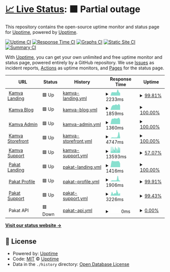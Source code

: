 # [📈 Live Status](https://upptime.github.io/upptime): <!--live status--> **🟧 Partial outage**

This repository contains the open-source uptime monitor and status page for [Upptime](https://upptime.js.org), powered by [Upptime](https://github.com/upptime/upptime).

[![Uptime CI](https://github.com/Kamva/products-uptime/workflows/Uptime%20CI/badge.svg)](https://github.com/Kamva/products-uptime/actions?query=workflow%3A%22Uptime+CI%22)
[![Response Time CI](https://github.com/Kamva/products-uptime/workflows/Response%20Time%20CI/badge.svg)](https://github.com/Kamva/products-uptime/actions?query=workflow%3A%22Response+Time+CI%22)
[![Graphs CI](https://github.com/Kamva/products-uptime/workflows/Graphs%20CI/badge.svg)](https://github.com/Kamva/products-uptime/actions?query=workflow%3A%22Graphs+CI%22)
[![Static Site CI](https://github.com/Kamva/products-uptime/workflows/Static%20Site%20CI/badge.svg)](https://github.com/Kamva/products-uptime/actions?query=workflow%3A%22Static+Site+CI%22)
[![Summary CI](https://github.com/Kamva/products-uptime/workflows/Summary%20CI/badge.svg)](https://github.com/Kamva/products-uptime/actions?query=workflow%3A%22Summary+CI%22)

With [Upptime](https://upptime.js.org), you can get your own unlimited and free uptime monitor and status page, powered entirely by a GitHub repository. We use [Issues](https://github.com/upptime/upptime/issues) as incident reports, [Actions](https://github.com/Kamva/products-uptime/actions) as uptime monitors, and [Pages](https://upptime.github.io/upptime) for the status page.

<!--start: status pages-->
<!-- This summary is generated by Upptime (https://github.com/upptime/upptime) -->
<!-- Do not edit this manually, your changes will be overwritten -->
<!-- prettier-ignore -->
| URL | Status | History | Response Time | Uptime |
| --- | ------ | ------- | ------------- | ------ |
| <img alt="" src="https://icons.duckduckgo.com/ip3/kamva.ir.ico" height="13"> [Kamva Landing](https://kamva.ir) | 🟩 Up | [kamva-landing.yml](https://github.com/Kamva/products-uptime/commits/HEAD/history/kamva-landing.yml) | <details><summary><img alt="Response time graph" src="./graphs/kamva-landing/response-time-week.png" height="20"> 2233ms</summary><br><a href="https://Kamva.github.io/products-uptime/history/kamva-landing"><img alt="Response time 2336" src="https://img.shields.io/endpoint?url=https%3A%2F%2Fraw.githubusercontent.com%2FKamva%2Fproducts-uptime%2FHEAD%2Fapi%2Fkamva-landing%2Fresponse-time.json"></a><br><a href="https://Kamva.github.io/products-uptime/history/kamva-landing"><img alt="24-hour response time 1653" src="https://img.shields.io/endpoint?url=https%3A%2F%2Fraw.githubusercontent.com%2FKamva%2Fproducts-uptime%2FHEAD%2Fapi%2Fkamva-landing%2Fresponse-time-day.json"></a><br><a href="https://Kamva.github.io/products-uptime/history/kamva-landing"><img alt="7-day response time 2233" src="https://img.shields.io/endpoint?url=https%3A%2F%2Fraw.githubusercontent.com%2FKamva%2Fproducts-uptime%2FHEAD%2Fapi%2Fkamva-landing%2Fresponse-time-week.json"></a><br><a href="https://Kamva.github.io/products-uptime/history/kamva-landing"><img alt="30-day response time 1957" src="https://img.shields.io/endpoint?url=https%3A%2F%2Fraw.githubusercontent.com%2FKamva%2Fproducts-uptime%2FHEAD%2Fapi%2Fkamva-landing%2Fresponse-time-month.json"></a><br><a href="https://Kamva.github.io/products-uptime/history/kamva-landing"><img alt="1-year response time 2336" src="https://img.shields.io/endpoint?url=https%3A%2F%2Fraw.githubusercontent.com%2FKamva%2Fproducts-uptime%2FHEAD%2Fapi%2Fkamva-landing%2Fresponse-time-year.json"></a></details> | <details><summary><a href="https://Kamva.github.io/products-uptime/history/kamva-landing">99.81%</a></summary><a href="https://Kamva.github.io/products-uptime/history/kamva-landing"><img alt="All-time uptime 99.52%" src="https://img.shields.io/endpoint?url=https%3A%2F%2Fraw.githubusercontent.com%2FKamva%2Fproducts-uptime%2FHEAD%2Fapi%2Fkamva-landing%2Fuptime.json"></a><br><a href="https://Kamva.github.io/products-uptime/history/kamva-landing"><img alt="24-hour uptime 100.00%" src="https://img.shields.io/endpoint?url=https%3A%2F%2Fraw.githubusercontent.com%2FKamva%2Fproducts-uptime%2FHEAD%2Fapi%2Fkamva-landing%2Fuptime-day.json"></a><br><a href="https://Kamva.github.io/products-uptime/history/kamva-landing"><img alt="7-day uptime 99.81%" src="https://img.shields.io/endpoint?url=https%3A%2F%2Fraw.githubusercontent.com%2FKamva%2Fproducts-uptime%2FHEAD%2Fapi%2Fkamva-landing%2Fuptime-week.json"></a><br><a href="https://Kamva.github.io/products-uptime/history/kamva-landing"><img alt="30-day uptime 99.68%" src="https://img.shields.io/endpoint?url=https%3A%2F%2Fraw.githubusercontent.com%2FKamva%2Fproducts-uptime%2FHEAD%2Fapi%2Fkamva-landing%2Fuptime-month.json"></a><br><a href="https://Kamva.github.io/products-uptime/history/kamva-landing"><img alt="1-year uptime 99.52%" src="https://img.shields.io/endpoint?url=https%3A%2F%2Fraw.githubusercontent.com%2FKamva%2Fproducts-uptime%2FHEAD%2Fapi%2Fkamva-landing%2Fuptime-year.json"></a></details>
| <img alt="" src="https://icons.duckduckgo.com/ip3/blog.kamva.ir.ico" height="13"> [Kamva Blog](https://blog.kamva.ir) | 🟩 Up | [kamva-blog.yml](https://github.com/Kamva/products-uptime/commits/HEAD/history/kamva-blog.yml) | <details><summary><img alt="Response time graph" src="./graphs/kamva-blog/response-time-week.png" height="20"> 1859ms</summary><br><a href="https://Kamva.github.io/products-uptime/history/kamva-blog"><img alt="Response time 2204" src="https://img.shields.io/endpoint?url=https%3A%2F%2Fraw.githubusercontent.com%2FKamva%2Fproducts-uptime%2FHEAD%2Fapi%2Fkamva-blog%2Fresponse-time.json"></a><br><a href="https://Kamva.github.io/products-uptime/history/kamva-blog"><img alt="24-hour response time 1653" src="https://img.shields.io/endpoint?url=https%3A%2F%2Fraw.githubusercontent.com%2FKamva%2Fproducts-uptime%2FHEAD%2Fapi%2Fkamva-blog%2Fresponse-time-day.json"></a><br><a href="https://Kamva.github.io/products-uptime/history/kamva-blog"><img alt="7-day response time 1859" src="https://img.shields.io/endpoint?url=https%3A%2F%2Fraw.githubusercontent.com%2FKamva%2Fproducts-uptime%2FHEAD%2Fapi%2Fkamva-blog%2Fresponse-time-week.json"></a><br><a href="https://Kamva.github.io/products-uptime/history/kamva-blog"><img alt="30-day response time 1990" src="https://img.shields.io/endpoint?url=https%3A%2F%2Fraw.githubusercontent.com%2FKamva%2Fproducts-uptime%2FHEAD%2Fapi%2Fkamva-blog%2Fresponse-time-month.json"></a><br><a href="https://Kamva.github.io/products-uptime/history/kamva-blog"><img alt="1-year response time 2204" src="https://img.shields.io/endpoint?url=https%3A%2F%2Fraw.githubusercontent.com%2FKamva%2Fproducts-uptime%2FHEAD%2Fapi%2Fkamva-blog%2Fresponse-time-year.json"></a></details> | <details><summary><a href="https://Kamva.github.io/products-uptime/history/kamva-blog">100.00%</a></summary><a href="https://Kamva.github.io/products-uptime/history/kamva-blog"><img alt="All-time uptime 99.74%" src="https://img.shields.io/endpoint?url=https%3A%2F%2Fraw.githubusercontent.com%2FKamva%2Fproducts-uptime%2FHEAD%2Fapi%2Fkamva-blog%2Fuptime.json"></a><br><a href="https://Kamva.github.io/products-uptime/history/kamva-blog"><img alt="24-hour uptime 100.00%" src="https://img.shields.io/endpoint?url=https%3A%2F%2Fraw.githubusercontent.com%2FKamva%2Fproducts-uptime%2FHEAD%2Fapi%2Fkamva-blog%2Fuptime-day.json"></a><br><a href="https://Kamva.github.io/products-uptime/history/kamva-blog"><img alt="7-day uptime 100.00%" src="https://img.shields.io/endpoint?url=https%3A%2F%2Fraw.githubusercontent.com%2FKamva%2Fproducts-uptime%2FHEAD%2Fapi%2Fkamva-blog%2Fuptime-week.json"></a><br><a href="https://Kamva.github.io/products-uptime/history/kamva-blog"><img alt="30-day uptime 99.81%" src="https://img.shields.io/endpoint?url=https%3A%2F%2Fraw.githubusercontent.com%2FKamva%2Fproducts-uptime%2FHEAD%2Fapi%2Fkamva-blog%2Fuptime-month.json"></a><br><a href="https://Kamva.github.io/products-uptime/history/kamva-blog"><img alt="1-year uptime 99.74%" src="https://img.shields.io/endpoint?url=https%3A%2F%2Fraw.githubusercontent.com%2FKamva%2Fproducts-uptime%2FHEAD%2Fapi%2Fkamva-blog%2Fuptime-year.json"></a></details>
| <img alt="" src="https://icons.duckduckgo.com/ip3/admin.kamva.ir.ico" height="13"> [Kamva Admin](https://admin.kamva.ir/login) | 🟩 Up | [kamva-admin.yml](https://github.com/Kamva/products-uptime/commits/HEAD/history/kamva-admin.yml) | <details><summary><img alt="Response time graph" src="./graphs/kamva-admin/response-time-week.png" height="20"> 1360ms</summary><br><a href="https://Kamva.github.io/products-uptime/history/kamva-admin"><img alt="Response time 1548" src="https://img.shields.io/endpoint?url=https%3A%2F%2Fraw.githubusercontent.com%2FKamva%2Fproducts-uptime%2FHEAD%2Fapi%2Fkamva-admin%2Fresponse-time.json"></a><br><a href="https://Kamva.github.io/products-uptime/history/kamva-admin"><img alt="24-hour response time 1071" src="https://img.shields.io/endpoint?url=https%3A%2F%2Fraw.githubusercontent.com%2FKamva%2Fproducts-uptime%2FHEAD%2Fapi%2Fkamva-admin%2Fresponse-time-day.json"></a><br><a href="https://Kamva.github.io/products-uptime/history/kamva-admin"><img alt="7-day response time 1360" src="https://img.shields.io/endpoint?url=https%3A%2F%2Fraw.githubusercontent.com%2FKamva%2Fproducts-uptime%2FHEAD%2Fapi%2Fkamva-admin%2Fresponse-time-week.json"></a><br><a href="https://Kamva.github.io/products-uptime/history/kamva-admin"><img alt="30-day response time 1262" src="https://img.shields.io/endpoint?url=https%3A%2F%2Fraw.githubusercontent.com%2FKamva%2Fproducts-uptime%2FHEAD%2Fapi%2Fkamva-admin%2Fresponse-time-month.json"></a><br><a href="https://Kamva.github.io/products-uptime/history/kamva-admin"><img alt="1-year response time 1548" src="https://img.shields.io/endpoint?url=https%3A%2F%2Fraw.githubusercontent.com%2FKamva%2Fproducts-uptime%2FHEAD%2Fapi%2Fkamva-admin%2Fresponse-time-year.json"></a></details> | <details><summary><a href="https://Kamva.github.io/products-uptime/history/kamva-admin">100.00%</a></summary><a href="https://Kamva.github.io/products-uptime/history/kamva-admin"><img alt="All-time uptime 99.85%" src="https://img.shields.io/endpoint?url=https%3A%2F%2Fraw.githubusercontent.com%2FKamva%2Fproducts-uptime%2FHEAD%2Fapi%2Fkamva-admin%2Fuptime.json"></a><br><a href="https://Kamva.github.io/products-uptime/history/kamva-admin"><img alt="24-hour uptime 100.00%" src="https://img.shields.io/endpoint?url=https%3A%2F%2Fraw.githubusercontent.com%2FKamva%2Fproducts-uptime%2FHEAD%2Fapi%2Fkamva-admin%2Fuptime-day.json"></a><br><a href="https://Kamva.github.io/products-uptime/history/kamva-admin"><img alt="7-day uptime 100.00%" src="https://img.shields.io/endpoint?url=https%3A%2F%2Fraw.githubusercontent.com%2FKamva%2Fproducts-uptime%2FHEAD%2Fapi%2Fkamva-admin%2Fuptime-week.json"></a><br><a href="https://Kamva.github.io/products-uptime/history/kamva-admin"><img alt="30-day uptime 99.86%" src="https://img.shields.io/endpoint?url=https%3A%2F%2Fraw.githubusercontent.com%2FKamva%2Fproducts-uptime%2FHEAD%2Fapi%2Fkamva-admin%2Fuptime-month.json"></a><br><a href="https://Kamva.github.io/products-uptime/history/kamva-admin"><img alt="1-year uptime 99.85%" src="https://img.shields.io/endpoint?url=https%3A%2F%2Fraw.githubusercontent.com%2FKamva%2Fproducts-uptime%2FHEAD%2Fapi%2Fkamva-admin%2Fuptime-year.json"></a></details>
| <img alt="" src="https://icons.duckduckgo.com/ip3/kawaiishop.ir.ico" height="13"> [Kamva Storefront](https://kawaiishop.ir) | 🟩 Up | [kamva-storefront.yml](https://github.com/Kamva/products-uptime/commits/HEAD/history/kamva-storefront.yml) | <details><summary><img alt="Response time graph" src="./graphs/kamva-storefront/response-time-week.png" height="20"> 4747ms</summary><br><a href="https://Kamva.github.io/products-uptime/history/kamva-storefront"><img alt="Response time 2964" src="https://img.shields.io/endpoint?url=https%3A%2F%2Fraw.githubusercontent.com%2FKamva%2Fproducts-uptime%2FHEAD%2Fapi%2Fkamva-storefront%2Fresponse-time.json"></a><br><a href="https://Kamva.github.io/products-uptime/history/kamva-storefront"><img alt="24-hour response time 2609" src="https://img.shields.io/endpoint?url=https%3A%2F%2Fraw.githubusercontent.com%2FKamva%2Fproducts-uptime%2FHEAD%2Fapi%2Fkamva-storefront%2Fresponse-time-day.json"></a><br><a href="https://Kamva.github.io/products-uptime/history/kamva-storefront"><img alt="7-day response time 4747" src="https://img.shields.io/endpoint?url=https%3A%2F%2Fraw.githubusercontent.com%2FKamva%2Fproducts-uptime%2FHEAD%2Fapi%2Fkamva-storefront%2Fresponse-time-week.json"></a><br><a href="https://Kamva.github.io/products-uptime/history/kamva-storefront"><img alt="30-day response time 3213" src="https://img.shields.io/endpoint?url=https%3A%2F%2Fraw.githubusercontent.com%2FKamva%2Fproducts-uptime%2FHEAD%2Fapi%2Fkamva-storefront%2Fresponse-time-month.json"></a><br><a href="https://Kamva.github.io/products-uptime/history/kamva-storefront"><img alt="1-year response time 2964" src="https://img.shields.io/endpoint?url=https%3A%2F%2Fraw.githubusercontent.com%2FKamva%2Fproducts-uptime%2FHEAD%2Fapi%2Fkamva-storefront%2Fresponse-time-year.json"></a></details> | <details><summary><a href="https://Kamva.github.io/products-uptime/history/kamva-storefront">100.00%</a></summary><a href="https://Kamva.github.io/products-uptime/history/kamva-storefront"><img alt="All-time uptime 99.83%" src="https://img.shields.io/endpoint?url=https%3A%2F%2Fraw.githubusercontent.com%2FKamva%2Fproducts-uptime%2FHEAD%2Fapi%2Fkamva-storefront%2Fuptime.json"></a><br><a href="https://Kamva.github.io/products-uptime/history/kamva-storefront"><img alt="24-hour uptime 100.00%" src="https://img.shields.io/endpoint?url=https%3A%2F%2Fraw.githubusercontent.com%2FKamva%2Fproducts-uptime%2FHEAD%2Fapi%2Fkamva-storefront%2Fuptime-day.json"></a><br><a href="https://Kamva.github.io/products-uptime/history/kamva-storefront"><img alt="7-day uptime 100.00%" src="https://img.shields.io/endpoint?url=https%3A%2F%2Fraw.githubusercontent.com%2FKamva%2Fproducts-uptime%2FHEAD%2Fapi%2Fkamva-storefront%2Fuptime-week.json"></a><br><a href="https://Kamva.github.io/products-uptime/history/kamva-storefront"><img alt="30-day uptime 99.91%" src="https://img.shields.io/endpoint?url=https%3A%2F%2Fraw.githubusercontent.com%2FKamva%2Fproducts-uptime%2FHEAD%2Fapi%2Fkamva-storefront%2Fuptime-month.json"></a><br><a href="https://Kamva.github.io/products-uptime/history/kamva-storefront"><img alt="1-year uptime 99.83%" src="https://img.shields.io/endpoint?url=https%3A%2F%2Fraw.githubusercontent.com%2FKamva%2Fproducts-uptime%2FHEAD%2Fapi%2Fkamva-storefront%2Fuptime-year.json"></a></details>
| <img alt="" src="https://icons.duckduckgo.com/ip3/support.kamva.ir.ico" height="13"> [Kamva Support](https://support.kamva.ir) | 🟩 Up | [kamva-support.yml](https://github.com/Kamva/products-uptime/commits/HEAD/history/kamva-support.yml) | <details><summary><img alt="Response time graph" src="./graphs/kamva-support/response-time-week.png" height="20"> 13593ms</summary><br><a href="https://Kamva.github.io/products-uptime/history/kamva-support"><img alt="Response time 12000" src="https://img.shields.io/endpoint?url=https%3A%2F%2Fraw.githubusercontent.com%2FKamva%2Fproducts-uptime%2FHEAD%2Fapi%2Fkamva-support%2Fresponse-time.json"></a><br><a href="https://Kamva.github.io/products-uptime/history/kamva-support"><img alt="24-hour response time 10345" src="https://img.shields.io/endpoint?url=https%3A%2F%2Fraw.githubusercontent.com%2FKamva%2Fproducts-uptime%2FHEAD%2Fapi%2Fkamva-support%2Fresponse-time-day.json"></a><br><a href="https://Kamva.github.io/products-uptime/history/kamva-support"><img alt="7-day response time 13593" src="https://img.shields.io/endpoint?url=https%3A%2F%2Fraw.githubusercontent.com%2FKamva%2Fproducts-uptime%2FHEAD%2Fapi%2Fkamva-support%2Fresponse-time-week.json"></a><br><a href="https://Kamva.github.io/products-uptime/history/kamva-support"><img alt="30-day response time 13372" src="https://img.shields.io/endpoint?url=https%3A%2F%2Fraw.githubusercontent.com%2FKamva%2Fproducts-uptime%2FHEAD%2Fapi%2Fkamva-support%2Fresponse-time-month.json"></a><br><a href="https://Kamva.github.io/products-uptime/history/kamva-support"><img alt="1-year response time 12000" src="https://img.shields.io/endpoint?url=https%3A%2F%2Fraw.githubusercontent.com%2FKamva%2Fproducts-uptime%2FHEAD%2Fapi%2Fkamva-support%2Fresponse-time-year.json"></a></details> | <details><summary><a href="https://Kamva.github.io/products-uptime/history/kamva-support">57.07%</a></summary><a href="https://Kamva.github.io/products-uptime/history/kamva-support"><img alt="All-time uptime 92.92%" src="https://img.shields.io/endpoint?url=https%3A%2F%2Fraw.githubusercontent.com%2FKamva%2Fproducts-uptime%2FHEAD%2Fapi%2Fkamva-support%2Fuptime.json"></a><br><a href="https://Kamva.github.io/products-uptime/history/kamva-support"><img alt="24-hour uptime 59.54%" src="https://img.shields.io/endpoint?url=https%3A%2F%2Fraw.githubusercontent.com%2FKamva%2Fproducts-uptime%2FHEAD%2Fapi%2Fkamva-support%2Fuptime-day.json"></a><br><a href="https://Kamva.github.io/products-uptime/history/kamva-support"><img alt="7-day uptime 57.07%" src="https://img.shields.io/endpoint?url=https%3A%2F%2Fraw.githubusercontent.com%2FKamva%2Fproducts-uptime%2FHEAD%2Fapi%2Fkamva-support%2Fuptime-week.json"></a><br><a href="https://Kamva.github.io/products-uptime/history/kamva-support"><img alt="30-day uptime 82.75%" src="https://img.shields.io/endpoint?url=https%3A%2F%2Fraw.githubusercontent.com%2FKamva%2Fproducts-uptime%2FHEAD%2Fapi%2Fkamva-support%2Fuptime-month.json"></a><br><a href="https://Kamva.github.io/products-uptime/history/kamva-support"><img alt="1-year uptime 92.92%" src="https://img.shields.io/endpoint?url=https%3A%2F%2Fraw.githubusercontent.com%2FKamva%2Fproducts-uptime%2FHEAD%2Fapi%2Fkamva-support%2Fuptime-year.json"></a></details>
| <img alt="" src="https://icons.duckduckgo.com/ip3/pakat.net.ico" height="13"> [Pakat Landing](https://pakat.net) | 🟩 Up | [pakat-landing.yml](https://github.com/Kamva/products-uptime/commits/HEAD/history/pakat-landing.yml) | <details><summary><img alt="Response time graph" src="./graphs/pakat-landing/response-time-week.png" height="20"> 1416ms</summary><br><a href="https://Kamva.github.io/products-uptime/history/pakat-landing"><img alt="Response time 2014" src="https://img.shields.io/endpoint?url=https%3A%2F%2Fraw.githubusercontent.com%2FKamva%2Fproducts-uptime%2FHEAD%2Fapi%2Fpakat-landing%2Fresponse-time.json"></a><br><a href="https://Kamva.github.io/products-uptime/history/pakat-landing"><img alt="24-hour response time 889" src="https://img.shields.io/endpoint?url=https%3A%2F%2Fraw.githubusercontent.com%2FKamva%2Fproducts-uptime%2FHEAD%2Fapi%2Fpakat-landing%2Fresponse-time-day.json"></a><br><a href="https://Kamva.github.io/products-uptime/history/pakat-landing"><img alt="7-day response time 1416" src="https://img.shields.io/endpoint?url=https%3A%2F%2Fraw.githubusercontent.com%2FKamva%2Fproducts-uptime%2FHEAD%2Fapi%2Fpakat-landing%2Fresponse-time-week.json"></a><br><a href="https://Kamva.github.io/products-uptime/history/pakat-landing"><img alt="30-day response time 1614" src="https://img.shields.io/endpoint?url=https%3A%2F%2Fraw.githubusercontent.com%2FKamva%2Fproducts-uptime%2FHEAD%2Fapi%2Fpakat-landing%2Fresponse-time-month.json"></a><br><a href="https://Kamva.github.io/products-uptime/history/pakat-landing"><img alt="1-year response time 2014" src="https://img.shields.io/endpoint?url=https%3A%2F%2Fraw.githubusercontent.com%2FKamva%2Fproducts-uptime%2FHEAD%2Fapi%2Fpakat-landing%2Fresponse-time-year.json"></a></details> | <details><summary><a href="https://Kamva.github.io/products-uptime/history/pakat-landing">100.00%</a></summary><a href="https://Kamva.github.io/products-uptime/history/pakat-landing"><img alt="All-time uptime 94.84%" src="https://img.shields.io/endpoint?url=https%3A%2F%2Fraw.githubusercontent.com%2FKamva%2Fproducts-uptime%2FHEAD%2Fapi%2Fpakat-landing%2Fuptime.json"></a><br><a href="https://Kamva.github.io/products-uptime/history/pakat-landing"><img alt="24-hour uptime 100.00%" src="https://img.shields.io/endpoint?url=https%3A%2F%2Fraw.githubusercontent.com%2FKamva%2Fproducts-uptime%2FHEAD%2Fapi%2Fpakat-landing%2Fuptime-day.json"></a><br><a href="https://Kamva.github.io/products-uptime/history/pakat-landing"><img alt="7-day uptime 100.00%" src="https://img.shields.io/endpoint?url=https%3A%2F%2Fraw.githubusercontent.com%2FKamva%2Fproducts-uptime%2FHEAD%2Fapi%2Fpakat-landing%2Fuptime-week.json"></a><br><a href="https://Kamva.github.io/products-uptime/history/pakat-landing"><img alt="30-day uptime 99.55%" src="https://img.shields.io/endpoint?url=https%3A%2F%2Fraw.githubusercontent.com%2FKamva%2Fproducts-uptime%2FHEAD%2Fapi%2Fpakat-landing%2Fuptime-month.json"></a><br><a href="https://Kamva.github.io/products-uptime/history/pakat-landing"><img alt="1-year uptime 94.84%" src="https://img.shields.io/endpoint?url=https%3A%2F%2Fraw.githubusercontent.com%2FKamva%2Fproducts-uptime%2FHEAD%2Fapi%2Fpakat-landing%2Fuptime-year.json"></a></details>
| <img alt="" src="https://icons.duckduckgo.com/ip3/profile.pakat.net.ico" height="13"> [Pakat Profile](https://profile.pakat.net) | 🟩 Up | [pakat-profile.yml](https://github.com/Kamva/products-uptime/commits/HEAD/history/pakat-profile.yml) | <details><summary><img alt="Response time graph" src="./graphs/pakat-profile/response-time-week.png" height="20"> 1906ms</summary><br><a href="https://Kamva.github.io/products-uptime/history/pakat-profile"><img alt="Response time 1540" src="https://img.shields.io/endpoint?url=https%3A%2F%2Fraw.githubusercontent.com%2FKamva%2Fproducts-uptime%2FHEAD%2Fapi%2Fpakat-profile%2Fresponse-time.json"></a><br><a href="https://Kamva.github.io/products-uptime/history/pakat-profile"><img alt="24-hour response time 927" src="https://img.shields.io/endpoint?url=https%3A%2F%2Fraw.githubusercontent.com%2FKamva%2Fproducts-uptime%2FHEAD%2Fapi%2Fpakat-profile%2Fresponse-time-day.json"></a><br><a href="https://Kamva.github.io/products-uptime/history/pakat-profile"><img alt="7-day response time 1906" src="https://img.shields.io/endpoint?url=https%3A%2F%2Fraw.githubusercontent.com%2FKamva%2Fproducts-uptime%2FHEAD%2Fapi%2Fpakat-profile%2Fresponse-time-week.json"></a><br><a href="https://Kamva.github.io/products-uptime/history/pakat-profile"><img alt="30-day response time 1225" src="https://img.shields.io/endpoint?url=https%3A%2F%2Fraw.githubusercontent.com%2FKamva%2Fproducts-uptime%2FHEAD%2Fapi%2Fpakat-profile%2Fresponse-time-month.json"></a><br><a href="https://Kamva.github.io/products-uptime/history/pakat-profile"><img alt="1-year response time 1540" src="https://img.shields.io/endpoint?url=https%3A%2F%2Fraw.githubusercontent.com%2FKamva%2Fproducts-uptime%2FHEAD%2Fapi%2Fpakat-profile%2Fresponse-time-year.json"></a></details> | <details><summary><a href="https://Kamva.github.io/products-uptime/history/pakat-profile">99.91%</a></summary><a href="https://Kamva.github.io/products-uptime/history/pakat-profile"><img alt="All-time uptime 99.70%" src="https://img.shields.io/endpoint?url=https%3A%2F%2Fraw.githubusercontent.com%2FKamva%2Fproducts-uptime%2FHEAD%2Fapi%2Fpakat-profile%2Fuptime.json"></a><br><a href="https://Kamva.github.io/products-uptime/history/pakat-profile"><img alt="24-hour uptime 100.00%" src="https://img.shields.io/endpoint?url=https%3A%2F%2Fraw.githubusercontent.com%2FKamva%2Fproducts-uptime%2FHEAD%2Fapi%2Fpakat-profile%2Fuptime-day.json"></a><br><a href="https://Kamva.github.io/products-uptime/history/pakat-profile"><img alt="7-day uptime 99.91%" src="https://img.shields.io/endpoint?url=https%3A%2F%2Fraw.githubusercontent.com%2FKamva%2Fproducts-uptime%2FHEAD%2Fapi%2Fpakat-profile%2Fuptime-week.json"></a><br><a href="https://Kamva.github.io/products-uptime/history/pakat-profile"><img alt="30-day uptime 99.59%" src="https://img.shields.io/endpoint?url=https%3A%2F%2Fraw.githubusercontent.com%2FKamva%2Fproducts-uptime%2FHEAD%2Fapi%2Fpakat-profile%2Fuptime-month.json"></a><br><a href="https://Kamva.github.io/products-uptime/history/pakat-profile"><img alt="1-year uptime 99.70%" src="https://img.shields.io/endpoint?url=https%3A%2F%2Fraw.githubusercontent.com%2FKamva%2Fproducts-uptime%2FHEAD%2Fapi%2Fpakat-profile%2Fuptime-year.json"></a></details>
| <img alt="" src="https://icons.duckduckgo.com/ip3/help.pakat.net.ico" height="13"> [Pakat Support](https://help.pakat.net) | 🟩 Up | [pakat-support.yml](https://github.com/Kamva/products-uptime/commits/HEAD/history/pakat-support.yml) | <details><summary><img alt="Response time graph" src="./graphs/pakat-support/response-time-week.png" height="20"> 3226ms</summary><br><a href="https://Kamva.github.io/products-uptime/history/pakat-support"><img alt="Response time 4567" src="https://img.shields.io/endpoint?url=https%3A%2F%2Fraw.githubusercontent.com%2FKamva%2Fproducts-uptime%2FHEAD%2Fapi%2Fpakat-support%2Fresponse-time.json"></a><br><a href="https://Kamva.github.io/products-uptime/history/pakat-support"><img alt="24-hour response time 2945" src="https://img.shields.io/endpoint?url=https%3A%2F%2Fraw.githubusercontent.com%2FKamva%2Fproducts-uptime%2FHEAD%2Fapi%2Fpakat-support%2Fresponse-time-day.json"></a><br><a href="https://Kamva.github.io/products-uptime/history/pakat-support"><img alt="7-day response time 3226" src="https://img.shields.io/endpoint?url=https%3A%2F%2Fraw.githubusercontent.com%2FKamva%2Fproducts-uptime%2FHEAD%2Fapi%2Fpakat-support%2Fresponse-time-week.json"></a><br><a href="https://Kamva.github.io/products-uptime/history/pakat-support"><img alt="30-day response time 3550" src="https://img.shields.io/endpoint?url=https%3A%2F%2Fraw.githubusercontent.com%2FKamva%2Fproducts-uptime%2FHEAD%2Fapi%2Fpakat-support%2Fresponse-time-month.json"></a><br><a href="https://Kamva.github.io/products-uptime/history/pakat-support"><img alt="1-year response time 4567" src="https://img.shields.io/endpoint?url=https%3A%2F%2Fraw.githubusercontent.com%2FKamva%2Fproducts-uptime%2FHEAD%2Fapi%2Fpakat-support%2Fresponse-time-year.json"></a></details> | <details><summary><a href="https://Kamva.github.io/products-uptime/history/pakat-support">99.43%</a></summary><a href="https://Kamva.github.io/products-uptime/history/pakat-support"><img alt="All-time uptime 99.30%" src="https://img.shields.io/endpoint?url=https%3A%2F%2Fraw.githubusercontent.com%2FKamva%2Fproducts-uptime%2FHEAD%2Fapi%2Fpakat-support%2Fuptime.json"></a><br><a href="https://Kamva.github.io/products-uptime/history/pakat-support"><img alt="24-hour uptime 100.00%" src="https://img.shields.io/endpoint?url=https%3A%2F%2Fraw.githubusercontent.com%2FKamva%2Fproducts-uptime%2FHEAD%2Fapi%2Fpakat-support%2Fuptime-day.json"></a><br><a href="https://Kamva.github.io/products-uptime/history/pakat-support"><img alt="7-day uptime 99.43%" src="https://img.shields.io/endpoint?url=https%3A%2F%2Fraw.githubusercontent.com%2FKamva%2Fproducts-uptime%2FHEAD%2Fapi%2Fpakat-support%2Fuptime-week.json"></a><br><a href="https://Kamva.github.io/products-uptime/history/pakat-support"><img alt="30-day uptime 99.40%" src="https://img.shields.io/endpoint?url=https%3A%2F%2Fraw.githubusercontent.com%2FKamva%2Fproducts-uptime%2FHEAD%2Fapi%2Fpakat-support%2Fuptime-month.json"></a><br><a href="https://Kamva.github.io/products-uptime/history/pakat-support"><img alt="1-year uptime 99.30%" src="https://img.shields.io/endpoint?url=https%3A%2F%2Fraw.githubusercontent.com%2FKamva%2Fproducts-uptime%2FHEAD%2Fapi%2Fpakat-support%2Fuptime-year.json"></a></details>
| <img alt="" src="https://icons.duckduckgo.com/ip3/null.ico" height="13"> Pakat API | 🟥 Down | [pakat-api.yml](https://github.com/Kamva/products-uptime/commits/HEAD/history/pakat-api.yml) | <details><summary><img alt="Response time graph" src="./graphs/pakat-api/response-time-week.png" height="20"> 0ms</summary><br><a href="https://Kamva.github.io/products-uptime/history/pakat-api"><img alt="Response time 1472" src="https://img.shields.io/endpoint?url=https%3A%2F%2Fraw.githubusercontent.com%2FKamva%2Fproducts-uptime%2FHEAD%2Fapi%2Fpakat-api%2Fresponse-time.json"></a><br><a href="https://Kamva.github.io/products-uptime/history/pakat-api"><img alt="24-hour response time 0" src="https://img.shields.io/endpoint?url=https%3A%2F%2Fraw.githubusercontent.com%2FKamva%2Fproducts-uptime%2FHEAD%2Fapi%2Fpakat-api%2Fresponse-time-day.json"></a><br><a href="https://Kamva.github.io/products-uptime/history/pakat-api"><img alt="7-day response time 0" src="https://img.shields.io/endpoint?url=https%3A%2F%2Fraw.githubusercontent.com%2FKamva%2Fproducts-uptime%2FHEAD%2Fapi%2Fpakat-api%2Fresponse-time-week.json"></a><br><a href="https://Kamva.github.io/products-uptime/history/pakat-api"><img alt="30-day response time 0" src="https://img.shields.io/endpoint?url=https%3A%2F%2Fraw.githubusercontent.com%2FKamva%2Fproducts-uptime%2FHEAD%2Fapi%2Fpakat-api%2Fresponse-time-month.json"></a><br><a href="https://Kamva.github.io/products-uptime/history/pakat-api"><img alt="1-year response time 1472" src="https://img.shields.io/endpoint?url=https%3A%2F%2Fraw.githubusercontent.com%2FKamva%2Fproducts-uptime%2FHEAD%2Fapi%2Fpakat-api%2Fresponse-time-year.json"></a></details> | <details><summary><a href="https://Kamva.github.io/products-uptime/history/pakat-api">0.00%</a></summary><a href="https://Kamva.github.io/products-uptime/history/pakat-api"><img alt="All-time uptime 0.00%" src="https://img.shields.io/endpoint?url=https%3A%2F%2Fraw.githubusercontent.com%2FKamva%2Fproducts-uptime%2FHEAD%2Fapi%2Fpakat-api%2Fuptime.json"></a><br><a href="https://Kamva.github.io/products-uptime/history/pakat-api"><img alt="24-hour uptime 0.00%" src="https://img.shields.io/endpoint?url=https%3A%2F%2Fraw.githubusercontent.com%2FKamva%2Fproducts-uptime%2FHEAD%2Fapi%2Fpakat-api%2Fuptime-day.json"></a><br><a href="https://Kamva.github.io/products-uptime/history/pakat-api"><img alt="7-day uptime 0.00%" src="https://img.shields.io/endpoint?url=https%3A%2F%2Fraw.githubusercontent.com%2FKamva%2Fproducts-uptime%2FHEAD%2Fapi%2Fpakat-api%2Fuptime-week.json"></a><br><a href="https://Kamva.github.io/products-uptime/history/pakat-api"><img alt="30-day uptime 1.38%" src="https://img.shields.io/endpoint?url=https%3A%2F%2Fraw.githubusercontent.com%2FKamva%2Fproducts-uptime%2FHEAD%2Fapi%2Fpakat-api%2Fuptime-month.json"></a><br><a href="https://Kamva.github.io/products-uptime/history/pakat-api"><img alt="1-year uptime 0.00%" src="https://img.shields.io/endpoint?url=https%3A%2F%2Fraw.githubusercontent.com%2FKamva%2Fproducts-uptime%2FHEAD%2Fapi%2Fpakat-api%2Fuptime-year.json"></a></details>

<!--end: status pages-->

[**Visit our status website →**](https://upptime.github.io/upptime)

## 📄 License

- Powered by: [Upptime](https://github.com/upptime/upptime)
- Code: [MIT](./LICENSE) © [Upptime](https://upptime.js.org)
- Data in the `./history` directory: [Open Database License](https://opendatacommons.org/licenses/odbl/1-0/)
